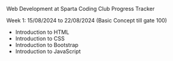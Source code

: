 Web Development at Sparta Coding Club Progress Tracker

Week 1: 15/08/2024 to 22/08/2024 (Basic Concept till gate 100)
- Introduction to HTML
- Introduction to CSS
- Introduction to Bootstrap
- Introduction to JavaScript
  
